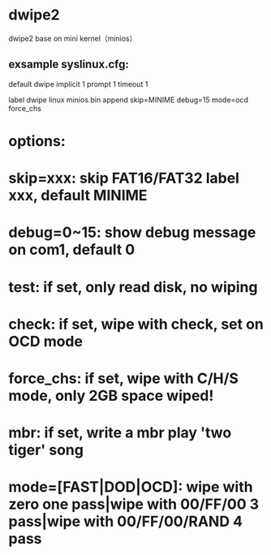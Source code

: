 dwipe2
======

dwipe2 base on mini kernel（minios）

exsample syslinux.cfg:
--------------------------------------
default dwipe
implicit 1
prompt   1
timeout  1

label dwipe
   linux minios.bin
   append skip=MINIME debug=15 mode=ocd force_chs
# options:
# skip=xxx: skip FAT16/FAT32 label xxx, default MINIME
# debug=0~15: show debug message on com1, default 0
# test: if set, only read disk, no wiping
# check: if set, wipe with check, set on OCD mode
# force_chs: if set, wipe with C/H/S mode, only 2GB space wiped!
# mbr: if set, write a mbr play 'two tiger' song
# mode=[FAST|DOD|OCD]: wipe with zero one pass|wipe with 00/FF/00 3 pass|wipe with 00/FF/00/RAND 4 pass
